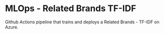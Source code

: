 # MLOps - Related Brands TF-IDF

Github Actions pipeline that trains and deploys a Related Brands - TF-IDF on Azure.

